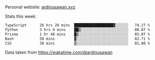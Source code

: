 Personal website: [ardinusawan.xyz](https://ardinusawan.xyz)

Stats this week:
<!--START_SECTION:waka-->

```txt
TypeScript      26 hrs 28 mins  ██████████████████▓░░░░░░   74.27 %
Python          3 hrs 9 mins    ██▒░░░░░░░░░░░░░░░░░░░░░░   08.87 %
Prisma          1 hr 48 mins    █▒░░░░░░░░░░░░░░░░░░░░░░░   05.07 %
Bash            58 mins         ▓░░░░░░░░░░░░░░░░░░░░░░░░   02.71 %
CSS             38 mins         ▒░░░░░░░░░░░░░░░░░░░░░░░░   01.80 %
```

<!--END_SECTION:waka-->
Data taken from https://wakatime.com/@ardinusawan
